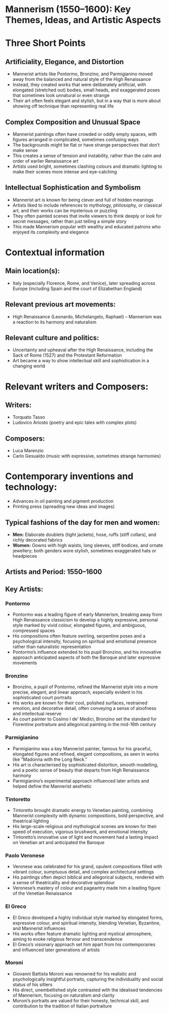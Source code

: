 # Mannerism (1550–1600): Key Themes, Ideas, and Artistic Aspects
# Three Short Points
## Artificiality, Elegance, and Distortion
- Mannerist artists like Pontormo, Bronzino, and Parmigianino moved away from the balanced and natural style of the High Renaissance
- Instead, they created works that were deliberately artificial, with elongated (stretched out) bodies, small heads, and exaggerated poses that sometimes look unnatural or even strange
- Their art often feels elegant and stylish, but in a way that is more about showing off technique than representing real life
## Complex Composition and Unusual Space
- Mannerist paintings often have crowded or oddly empty spaces, with figures arranged in complicated, sometimes confusing ways
- The backgrounds might be flat or have strange perspectives that don’t make sense
- This creates a sense of tension and instability, rather than the calm and order of earlier Renaissance art
- Artists used bright, sometimes clashing colours and dramatic lighting to make their scenes more intense and eye-catching
## Intellectual Sophistication and Symbolism
- Mannerist art is known for being clever and full of hidden meanings
- Artists liked to include references to mythology, philosophy, or classical art, and their works can be mysterious or puzzling
- They often painted scenes that invite viewers to think deeply or look for secret messages, rather than just telling a simple story
- This made Mannerism popular with wealthy and educated patrons who enjoyed its complexity and elegance
# Contextual information
## Main location(s):
- Italy (especially Florence, Rome, and Venice), later spreading across Europe (including Spain and the court of Elizabethan England)
## Relevant previous art movements:
- High Renaissance (Leonardo, Michelangelo, Raphael) 
– Mannerism was a reaction to its harmony and naturalism
## Relevant culture and politics:
- Uncertainty and upheaval after the High Renaissance, including the Sack of Rome (1527) and the Protestant Reformation
- Art became a way to show intellectual skill and sophistication in a changing world
# Relevant writers and Composers:
## Writers: 
- Torquato Tasso
- Ludovico Ariosto (poetry and epic tales with complex plots)
## Composers:
- Luca Marenzio
- Carlo Gesualdo (music with expressive, sometimes strange harmonies)
# Contemporary inventions and technology:
- Advances in oil painting and pigment production
- Printing press (spreading new ideas and images)
## Typical fashions of the day for men and women:
- **Men:** Elaborate doublets (tight jackets), hose, ruffs (stiff collars), and richly decorated fabrics
- **Women:**  Gowns with high waists, long sleeves, stiff bodices, and ornate jewellery; both genders wore stylish, sometimes exaggerated hats or headpieces
## Artists and Period: 1550–1600
## Key Artists:
### Pontormo
- Pontormo was a leading figure of early Mannerism, breaking away from High Renaissance classicism to develop a highly expressive, personal style marked by vivid colour, elongated figures, and ambiguous, compressed spaces
- His compositions often feature swirling, serpentine poses and a psychological intensity, focusing on spiritual and emotional presence rather than naturalistic representation
- Pontormo’s influence extended to his pupil Bronzino, and his innovative approach anticipated aspects of both the Baroque and later expressive movements
### Bronzino
- Bronzino, a pupil of Pontormo, refined the Mannerist style into a more precise, elegant, and linear approach, especially evident in his sophisticated court portraits
- His works are known for their cool, polished surfaces, restrained emotion, and decorative detail, often conveying a sense of aloofness and intellectual reserve
- As court painter to Cosimo I de’ Medici, Bronzino set the standard for Florentine portraiture and allegorical painting in the mid-16th century
### Parmigianino
- Parmigianino was a key Mannerist painter, famous for his graceful, elongated figures and refined, elegant compositions, as seen in works like "Madonna with the Long Neck."
- His art is characterised by sophisticated distortion, smooth modelling, and a poetic sense of beauty that departs from High Renaissance harmony
- Parmigianino’s experimental approach influenced later artists and helped define the Mannerist aesthetic
### Tintoretto
- Tintoretto brought dramatic energy to Venetian painting, combining Mannerist complexity with dynamic compositions, bold perspective, and theatrical lighting
- His large-scale religious and mythological scenes are known for their speed of execution, vigorous brushwork, and emotional intensity
- Tintoretto’s innovative use of light and movement had a lasting impact on Venetian art and anticipated the Baroque
### Paolo Veronese
- Veronese was celebrated for his grand, opulent compositions filled with vibrant colour, sumptuous detail, and complex architectural settings
- His paintings often depict biblical and allegorical subjects, rendered with a sense of theatricality and decorative splendour
- Veronese’s mastery of colour and pageantry made him a leading figure of the Venetian Renaissance
### El Greco
- El Greco developed a highly individual style marked by elongated forms, expressive colour, and spiritual intensity, blending Venetian, Byzantine, and Mannerist influences
- His works often feature dramatic lighting and mystical atmosphere, aiming to evoke religious fervour and transcendence
- El Greco’s visionary approach set him apart from his contemporaries and influenced later generations of artists
### Moroni
- Giovanni Battista Moroni was renowned for his realistic and psychologically insightful portraits, capturing the individuality and social status of his sitters
- His direct, unembellished style contrasted with the idealised tendencies of Mannerism, focusing on naturalism and clarity
- Moroni’s portraits are valued for their honesty, technical skill, and contribution to the tradition of Italian portraiture
